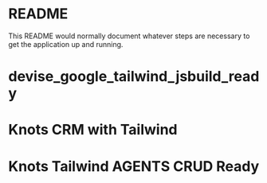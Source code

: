 # README

This README would normally document whatever steps are necessary to get the
application up and running.


# devise_google_tailwind_jsbuild_ready
# Knots CRM with Tailwind
# Knots Tailwind AGENTS CRUD Ready
